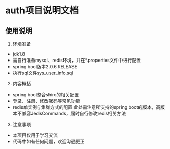 # auth项目说明文档

## 使用说明
1. 环境准备
* jdk1.8
* 需自行准备mysql、redis环境，并在*.properties文件中进行配置
* spring boot版本2.0.6.RELEASE
* 执行sql文件sys_user_info.sql
2. 内容概括
* spring boot整合shiro的相关配置
* 登录、注册、修改密码等常见功能
* redis单实例与集群方式的配置
此处需注意所支持的spring boot的版本，高版本不兼容JedisCommands，届时自行修改redis相关方法 
3. 注意事项
* 本项目仅用于学习交流
* 代码中如有任何问题，欢迎沟通更正


